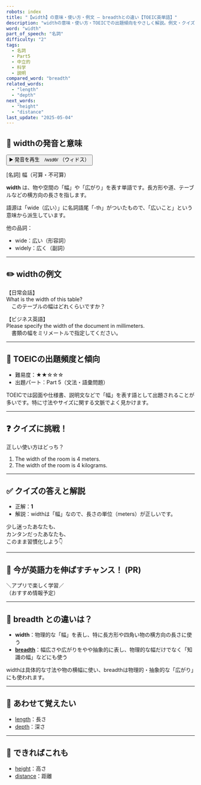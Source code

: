 ```yaml
---
robots: index
title: "【width】の意味・使い方・例文 ― breadthとの違い【TOEIC英単語】"
description: "widthの意味・使い方・TOEICでの出題傾向をやさしく解説。例文・クイズ付きでbreadthとの違いもわかりやすく学べます。"
word: "width"
part_of_speech: "名詞"
difficulty: "2"
tags:
  - 名詞
  - Part5
  - 中立的
  - 科学
  - 説明
compared_word: "breadth"
related_words:
  - "length"
  - "depth"
next_words:
  - "height"
  - "distance"
last_update: "2025-05-04"
---
```


## 🔰 widthの発音と意味

<button class="play-audio" onclick="playTTS('width')">
  <span class="play-audio-main">
    ▶️ 発音を再生　/wɪdθ/
  </span>
  <span class="play-audio-sub">
    （ウィドス）
  </span>
</button>

[名詞] 幅（可算・不可算）

**width** は、物や空間の「幅」や「広がり」を表す単語です。長方形や道、テーブルなどの横方向の長さを指します。

語源は「wide（広い）」に名詞語尾「-th」がついたもので、「広いこと」という意味から派生しています。

他の品詞：  
- wide：広い（形容詞）
- widely：広く（副詞）

---

## ✏️ widthの例文

【日常会話】  
What is the width of this table?  
　このテーブルの幅はどれくらいですか？

【ビジネス英語】  
Please specify the width of the document in millimeters.  
　書類の幅をミリメートルで指定してください。

---

## 🎯 TOEICの出題頻度と傾向

- 難易度：★★☆☆☆
- 出題パート：Part 5（文法・語彙問題）

TOEICでは図面や仕様書、説明文などで「幅」を表す語として出題されることが多いです。特に寸法やサイズに関する文脈でよく見かけます。

---

## ❓ クイズに挑戦！

正しい使い方はどっち？

1. The width of the room is 4 meters.  
2. The width of the room is 4 kilograms.

---

## ✅ クイズの答えと解説

- 正解：**1**
- 解説：widthは「幅」なので、長さの単位（meters）が正しいです。

少し迷ったあなたも、  
カンタンだったあなたも、  
このまま習慣化しよう👇️

---

## 🚀 今が英語力を伸ばすチャンス！ (PR)

<div class="info-center">
＼アプリで楽しく学習／<br>  
（おすすめ情報予定）
</div>

---

## 🤔  breadth との違いは？

- **width**：物理的な「幅」を表し、特に長方形や四角い物の横方向の長さに使う
- **[breadth](/word/breadth)**：幅広さや広がりをやや抽象的に表し、物理的な幅だけでなく「知識の幅」などにも使う

widthは具体的な寸法や物の横幅に使い、breadthは物理的・抽象的な「広がり」にも使われます。

---

## 🧩 あわせて覚えたい

- [length](/word/length)：長さ
- [depth](/word/depth)：深さ

---

## 📖 できればこれも

- [height](/word/height)：高さ
- [distance](/word/distance)：距離

<!-- cvid: aid29_bid16 -->
